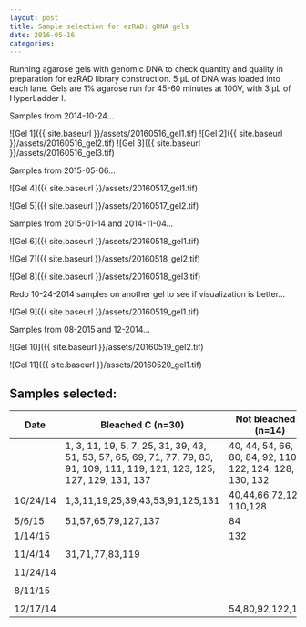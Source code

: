 ```yaml
---
layout: post
title: Sample selection for ezRAD: gDNA gels
date: 2016-05-16
categories:
---
```


Running agarose gels with genomic DNA to check quantity and quality in preparation for ezRAD library construction. 5 µL of DNA was loaded into each lane. Gels are 1% agarose run for 45-60 minutes at 100V, with 3 µL of HyperLadder I.

Samples from 2014-10-24...

![Gel 1]({{ site.baseurl }}/assets/20160516_gel1.tif)
![Gel 2]({{ site.baseurl }}/assets/20160516_gel2.tif)
![Gel 3]({{ site.baseurl }}/assets/20160516_gel3.tif)

Samples from 2015-05-06...

![Gel 4]({{ site.baseurl }}/assets/20160517_gel1.tif)

![Gel 5]({{ site.baseurl }}/assets/20160517_gel2.tif)

Samples from 2015-01-14 and 2014-11-04...

![Gel 6]({{ site.baseurl }}/assets/20160518_gel1.tif)

![Gel 7]({{ site.baseurl }}/assets/20160518_gel2.tif)

![Gel 8]({{ site.baseurl }}/assets/20160518_gel3.tif)

Redo 10-24-2014 samples on another gel to see if visualization is better...

![Gel 9]({{ site.baseurl }}/assets/20160519_gel1.tif)

Samples from 08-2015 and 12-2014...

![Gel 10]({{ site.baseurl }}/assets/20160519_gel2.tif)

![Gel 11]({{ site.baseurl }}/assets/20160520_gel1.tif)

## Samples selected:

| Date     | Bleached C (n=30)                                                                                                            | Not bleached C (n=14)                                        | Not bleached D (n=16)                                          |
|----------|------------------------------------------------------------------------------------------------------------------------------|--------------------------------------------------------------|----------------------------------------------------------------|
|          | 1, 3, 11, 19, 5, 7, 25, 31, 39, 43, 51, 53, 57, 65, 69, 71, 77, 79, 83, 91, 109, 111, 119, 121, 123, 125, 127, 129, 131, 137 | 40, 44, 54, 66, 72, 80, 84, 92, 110, 122, 124, 128, 130, 132 | 2, 4, 12, 20, 6, 8, 26, 32, 52, 58, 70, 78, 112, 120, 126, 138 |
| 10/24/14 | 1,3,11,19,25,39,43,53,91,125,131                                                                                             | 40,44,66,72,124…110,128                                      | 2,12,8,32,52,58,70,120,126,138                                 |
| 5/6/15   | 51,57,65,79,127,137                                                                                                          | 84                                                           | 26                                                             |
| 1/14/15  |                                                                                                                              | 132                                                          |                                                                |
|          |                                                                                                                              |                                                              |                                                                |
| 11/4/14  | 31,71,77,83,119                                                                                                              |                                                              | 4                                                              |
|          |                                                                                                                              |                                                              |                                                                |
| 11/24/14 |                                                                                                                              |                                                              |                                                                |
|          |                                                                                                                              |                                                              |                                                                |
| 8/11/15  |                                                                                                                              |                                                              |                                                                |
|          |                                                                                                                              |                                                              |                                                                |
| 12/17/14 |                                                                                                                              | 54,80,92,122,130                                             | 6,20,78,112                                                    |

